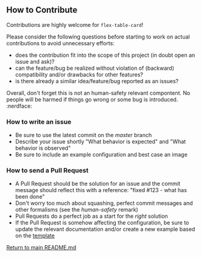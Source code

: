 ## How to Contribute

Contributions are highly welcome for `flex-table-card`!

Please consider the following questions before starting to work on actual 
contributions to avoid unnecessary efforts:

* does the contribution fit into the scope of this project 
  (in doubt open an issue and ask)?
* can the feature/bug be realized without violation of (backward) compatibility 
  and/or drawbacks for other features?
* is there already a similar idea/feature/bug reported as an issues?

Overall, don't forget this is not an human-safety relevant compontent. No people
will be harmed if things go wrong or some bug is introduced. :nerdface:

### How to write an issue

* Be sure to use the latest commit on the *master* branch
* Describe your issue shortly "What behavior is expected" and 
  "What behavior is observed"
* Be sure to include an example configuration and best case an image

### How to send a Pull Request

* A Pull Request should be the solution for an issue and the commit message should
  reflect this with a reference: "fixed #123 - what has been done"
* Don't worry too much about squashing, perfect commit messages and other
  formalisms (see the *human-safety* remark)
* Pull Requests do a perfect job as a start for the *right* solution
* If the Pull Request is somehow affecting the configuration, be sure to update
  the relevant documentation and/or create a new example based on the 
	[template](https://github.com/custom-cards/flex-table-card/blob/master/docs/_example-cfg-template.md) 




[Return to main README.md](../README.md)
